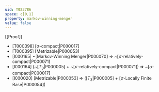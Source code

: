 ```yaml
---
uid: T023786
space: c[0,1]
property: markov-winning-menger
value: false
---
```

[[Proof]]

* [T000398] [$\sigma$-compact|P000017]
* [T000395] [Metrizable|P000053]
* [I000165] ~[Markov-Winning Menger|P000070] => ~[$\sigma$-relatively-compact|P000071]
* [I000164] (~[$T_3$|P000005] + ~[$\sigma$-relatively-compact|P000071]) => ~[$\sigma$-compact|P000017]
* [I000020] [Metrizable|P000053] => ([$T_3$|P000005] + [$\sigma$-Locally Finite Base|P000054])

